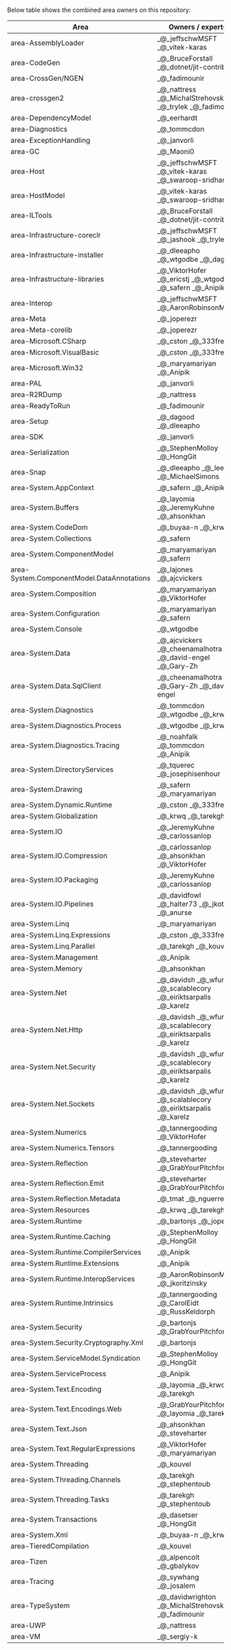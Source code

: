 Below table shows the combined area owners on this repository:

| Area        | Owners / experts |
|-------------|------------------|
| area-AssemblyLoader | _@_jeffschwMSFT _@_vitek-karas |
| area-CodeGen | _@_BruceForstall _@_dotnet/jit-contrib |
| area-CrossGen/NGEN | _@_fadimounir |
| area-crossgen2 | _@_nattress _@_MichalStrehovsky _@_trylek _@_fadimounir |
| area-DependencyModel | _@_eerhardt |
| area-Diagnostics | _@_tommcdon |
| area-ExceptionHandling | _@_janvorli |
| area-GC | _@_Maoni0 |
| area-Host | _@_jeffschwMSFT _@_vitek-karas _@_swaroop-sridhar |
| area-HostModel | _@_vitek-karas _@_swaroop-sridhar |
| area-ILTools | _@_BruceForstall _@_dotnet/jit-contrib |
| area-Infrastructure-coreclr | _@_jeffschwMSFT _@_jashook _@_trylek |
| area-Infrastructure-installer | _@_dleeapho _@_wtgodbe _@_dagood |
| area-Infrastructure-libraries | _@_ViktorHofer _@_ericstj _@_wtgodbe _@_safern _@_Anipik |
| area-Interop | _@_jeffschwMSFT _@_AaronRobinsonMSFT |
| area-Meta | _@_joperezr |
| area-Meta-corelib | _@_joperezr |
| area-Microsoft.CSharp | _@_cston _@_333fred |
| area-Microsoft.VisualBasic | _@_cston _@_333fred |
| area-Microsoft.Win32 | _@_maryamariyan _@_Anipik |
| area-PAL | _@_janvorli |
| area-R2RDump | _@_nattress |
| area-ReadyToRun | _@_fadimounir |
| area-Setup | _@_dagood _@_dleeapho |
| area-SDK | _@_janvorli |
| area-Serialization | _@_StephenMolloy _@_HongGit |
| area-Snap | _@_dleeapho _@_leecow _@_MichaelSimons |
| area-System.AppContext | _@_safern _@_Anipik |
| area-System.Buffers | _@_layomia _@_JeremyKuhne _@_ahsonkhan |
| area-System.CodeDom | _@_buyaa-n _@_krwq |
| area-System.Collections | _@_safern |
| area-System.ComponentModel | _@_maryamariyan _@_safern |
| area-System.ComponentModel.DataAnnotations | _@_lajones _@_ajcvickers |
| area-System.Composition | _@_maryamariyan _@_ViktorHofer |
| area-System.Configuration | _@_maryamariyan _@_safern |
| area-System.Console | _@_wtgodbe |
| area-System.Data | _@_ajcvickers _@_cheenamalhotra _@_david-engel _@_Gary-Zh |
| area-System.Data.SqlClient | _@_cheenamalhotra _@_Gary-Zh _@_david-engel |
| area-System.Diagnostics | _@_tommcdon _@_wtgodbe _@_krwq |
| area-System.Diagnostics.Process | _@_wtgodbe _@_krwq |
| area-System.Diagnostics.Tracing | _@_noahfalk _@_tommcdon _@_Anipik |
| area-System.DirectoryServices | _@_tquerec _@_josephisenhour |
| area-System.Drawing | _@_safern _@_maryamariyan |
| area-System.Dynamic.Runtime | _@_cston _@_333fred |
| area-System.Globalization | _@_krwq _@_tarekgh |
| area-System.IO | _@_JeremyKuhne _@_carlossanlop |
| area-System.IO.Compression | _@_carlossanlop _@_ahsonkhan _@_ViktorHofer |
| area-System.IO.Packaging | _@_JeremyKuhne _@_carlossanlop |
| area-System.IO.Pipelines | _@_davidfowl _@_halter73 _@_jkotalik _@_anurse |
| area-System.Linq | _@_maryamariyan |
| area-System.Linq.Expressions | _@_cston _@_333fred |
| area-System.Linq.Parallel | _@_tarekgh _@_kouvel |
| area-System.Management | _@_Anipik |
| area-System.Memory | _@_ahsonkhan |
| area-System.Net | _@_davidsh _@_wfurt _@_scalablecory _@_eiriktsarpalis _@_karelz |
| area-System.Net.Http | _@_davidsh _@_wfurt _@_scalablecory _@_eiriktsarpalis _@_karelz |
| area-System.Net.Security | _@_davidsh _@_wfurt _@_scalablecory _@_eiriktsarpalis _@_karelz |
| area-System.Net.Sockets | _@_davidsh _@_wfurt _@_scalablecory _@_eiriktsarpalis _@_karelz |
| area-System.Numerics | _@_tannergooding _@_ViktorHofer |
| area-System.Numerics.Tensors | _@_tannergooding |
| area-System.Reflection | _@_steveharter _@_GrabYourPitchforks |
| area-System.Reflection.Emit | _@_steveharter _@_GrabYourPitchforks |
| area-System.Reflection.Metadata | _@_tmat _@_nguerrera |
| area-System.Resources | _@_krwq _@_tarekgh |
| area-System.Runtime | _@_bartonjs _@_joperezr |
| area-System.Runtime.Caching | _@_StephenMolloy _@_HongGit |
| area-System.Runtime.CompilerServices | _@_Anipik |
| area-System.Runtime.Extensions | _@_Anipik |
| area-System.Runtime.InteropServices | _@_AaronRobinsonMSFT _@_jkoritzinsky |
| area-System.Runtime.Intrinsics | _@_tannergooding _@_CarolEidt _@_RussKeldorph |
| area-System.Security | _@_bartonjs _@_GrabYourPitchforks |
| area-System.Security.Cryptography.Xml | _@_bartonjs |
| area-System.ServiceModel.Syndication | _@_StephenMolloy _@_HongGit |
| area-System.ServiceProcess | _@_Anipik |
| area-System.Text.Encoding | _@_layomia _@_krwq _@_tarekgh |
| area-System.Text.Encodings.Web | _@_GrabYourPitchforks _@_layomia _@_tarekgh |
| area-System.Text.Json | _@_ahsonkhan _@_steveharter |
| area-System.Text.RegularExpressions | _@_ViktorHofer _@_maryamariyan |
| area-System.Threading | _@_kouvel |
| area-System.Threading.Channels | _@_tarekgh _@_stephentoub |
| area-System.Threading.Tasks | _@_tarekgh _@_stephentoub |
| area-System.Transactions | _@_dasetser _@_HongGit |
| area-System.Xml | _@_buyaa-n _@_krwq |
| area-TieredCompilation | _@_kouvel |
| area-Tizen | _@_alpencolt _@_gbalykov |
| area-Tracing | _@_sywhang _@_josalem |
| area-TypeSystem | _@_davidwrighton _@_MichalStrehovsky _@_fadimounir |
| area-UWP | _@_nattress |
| area-VM | _@_sergiy-k |

